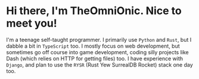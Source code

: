 # Hi there, I'm TheOmniOnic. Nice to meet you!

I'm a teenage self-taught programmer. I primarily use `Python` and `Rust`, but I dabble a bit in `TypeScript` too. I mostly focus on web development, but sometimes go off course into game development, coding silly projects like Dash (which relies on HTTP for getting files) too. I have experience with `Django`, and plan to use the `RYSR` (Rust Yew SurrealDB Rocket) stack one day too.

